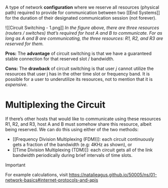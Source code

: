 A type of network **configuration** where we reserve all resources (physical path) required to provide for communication between two [[End Systems]] for the duration of their designated communication session (not forever).

![[Circuit Switching - 1.png]]
*In the figure above, there are three resources (routers / switches) that’s required for host A and B to communicate. For as long as A and B are communicating, the three resources: R1, R2, and R3 are reserved for them.* 

**Pros:** The **advantage** of circuit switching is that we have a guaranteed stable connection for that reserved slot / bandwidth.

**Cons:** The **drawback** of circuit switching is that user $j$ cannot utilize the resources that user j has in the other time slot or frequency band. It is possible for a user to underutilize its resources, not to mention that it is *expensive*.

# Multiplexing the Circuit
If there’s other hosts that would like to communicate using these resources R1, R2, and R3, host A and B must somehow share this resource, albeit being reserved. We can do this using either of the two methods:

- [[Frequency Division Multiplexing (FDM)]]: each circuit continuously gets a fraction of the bandwidth (e.g: 4KHz as shown), or
- [[Time Division Multiplexing (TDM)]]: each circuit gets all of the link bandwidth periodically during brief intervals of time slots.

>[!IMPORTANT]
>For example calculations, visit
>https://natalieagus.github.io/50005/ns/01-network-basics#internet-protocols-and-apis

